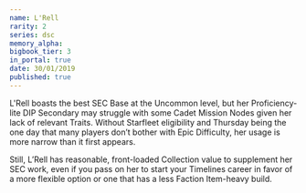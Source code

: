```yaml
---
name: L'Rell
rarity: 2
series: dsc
memory_alpha:
bigbook_tier: 3
in_portal: true
date: 30/01/2019
published: true
---
```


L'Rell boasts the best SEC Base at the Uncommon level, but her Proficiency-lite DIP Secondary may struggle with some Cadet Mission Nodes given her lack of relevant Traits. Without Starfleet eligibility and Thursday being the one day that many players don’t bother with Epic Difficulty, her usage is more narrow than it first appears.

Still, L’Rell has reasonable, front-loaded Collection value to supplement her SEC work, even if you pass on her to start your Timelines career in favor of a more flexible option or one that has a less Faction Item-heavy build.
